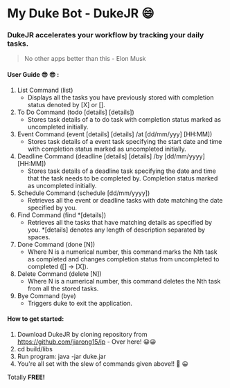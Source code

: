 # My Duke Bot - DukeJR :smile:

### DukeJR accelerates your workflow by tracking your daily tasks.
> No other apps better than this - Elon Musk
#### User Guide :sunglasses: :sunglasses: :
1. List Command (list) 
   * Displays all the tasks you have previously stored with completion status denoted by [X] or [].
2. To Do Command (todo [details] [details])
   * Stores task details of a to do task with completion status marked as uncompleted initially.
3. Event Command (event [details] [details] /at [dd/mm/yyy] [HH:MM])
   * Stores task details of a event task specifying the start date and time with completion status marked as uncompleted initially.
4. Deadline Command (deadline [details] [details] /by [dd/mm/yyyy] [HH:MM])
   * Stores task details of a deadline task specifying the date and time that the task needs to be completed by. Completion status marked as uncompleted initially.
5. Schedule Command (schedule [dd/mm/yyyy])
   * Retrieves all the event or deadline tasks with date matching the date specified by you.
6. Find Command (find *[details])
   * Retrieves all the tasks that have matching details as specified by you. *[details] denotes any length of description separated by spaces.
7. Done Command (done [N])
   * Where N is a numerical number, this command marks the Nth task as completed and changes completion status from uncompleted to completed ([] -> [X]).
8. Delete Command (delete [N])
   * Where N is a numerical number, this command deletes the Nth task from all the stored tasks.
9. Bye Command (bye)
   * Triggers duke to exit the application.

#### How to get started:
1. Download DukeJR by cloning repository from https://github.com/jiarong15/ip - Over here! :grinning::grinning:
2. cd build/libs
3. Run program: java -jar duke.jar
4. You're all set with the slew of commands given above!! :muscle: :grinning:

Totally **FREE!**

